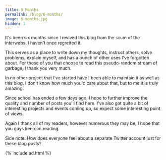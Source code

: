 ```yaml
---
title: 6 Months
permalink: /blog/6-months/
image: 6-months.jpg
hidden: 1
---
```


It's been six months since I revived this blog from the scum of the interwebs. I haven't once regretted it.

This serves as a place to write down my thoughts, instruct others, solve problems, explain myself, and has a bunch of other uses I've forgotten about. For those of you that choose to read this pseudo-random stream of garbage, I thank you very much.

In no other project that I've started have I been able to maintain it as well as this blog. I don't know how much you'd care about that, but to me it is truly amazing.

Since school has ended a few days ago, I hope to further improve the quality and number of posts you'll find here. I've also got quite a bit of interesting projects and events coming up, so expect some interesting point of views.

Again I thank all of my readers, however numerous they may be, I hope that you guys keep on reading.

Side note: How does everyone feel about a separate Twitter account just for these blog posts?

{% include ad.html %}